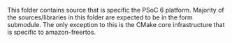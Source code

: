 This folder contains source that is specific the PSoC 6 platform. Majority of the sources/libraries in this folder are expected to be in the form submodule. The only exception to this is the CMake core infrastructure that is specific to amazon-freertos.